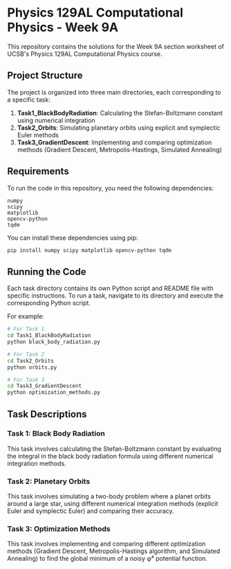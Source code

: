 # Physics 129AL Computational Physics - Week 9A

This repository contains the solutions for the Week 9A section worksheet of UCSB's Physics 129AL Computational Physics course.

## Project Structure

The project is organized into three main directories, each corresponding to a specific task:

1. **Task1_BlackBodyRadiation**: Calculating the Stefan-Boltzmann constant using numerical integration
2. **Task2_Orbits**: Simulating planetary orbits using explicit and symplectic Euler methods
3. **Task3_GradientDescent**: Implementing and comparing optimization methods (Gradient Descent, Metropolis-Hastings, Simulated Annealing)

## Requirements

To run the code in this repository, you need the following dependencies:

```
numpy
scipy
matplotlib
opencv-python
tqdm
```

You can install these dependencies using pip:

```bash
pip install numpy scipy matplotlib opencv-python tqdm
```

## Running the Code

Each task directory contains its own Python script and README file with specific instructions. To run a task, navigate to its directory and execute the corresponding Python script.

For example:

```bash
# For Task 1
cd Task1_BlackBodyRadiation
python black_body_radiation.py

# For Task 2
cd Task2_Orbits
python orbits.py

# For Task 3
cd Task3_GradientDescent
python optimization_methods.py
```

## Task Descriptions

### Task 1: Black Body Radiation

This task involves calculating the Stefan-Boltzmann constant by evaluating the integral in the black body radiation formula using different numerical integration methods.

### Task 2: Planetary Orbits

This task involves simulating a two-body problem where a planet orbits around a large star, using different numerical integration methods (explicit Euler and symplectic Euler) and comparing their accuracy.

### Task 3: Optimization Methods

This task involves implementing and comparing different optimization methods (Gradient Descent, Metropolis-Hastings algorithm, and Simulated Annealing) to find the global minimum of a noisy φ⁴ potential function.
